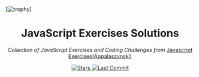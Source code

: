 [![trophy](https://github-profile-trophy.vercel.app/?username=Tamerlan1993)]

<div align="center">
  <h1>JavaScript Exercises Solutions</h1>
  <p>
    <em>
      Collection of JavaScript Exercises and Coding Challenges from 
    </em>
    <a href="https://github.com/appalaszynski/javascript-exercises/">
      Javascript Exercises(Appalaszynski)
    </a>
  </p>
  <p>
    <a href="https://github.com/Tamerlan1993/Javascript-exercises/stargazers">
      <img src="https://img.shields.io/github/stars/Tamerlan1993/Javascript-exercises.svg" alt="Stars" /> 
    </a>
    <a href="https://github.com/Tamerlan1993/Javascript-exercises/commits/master">
      <img src="https://img.shields.io/github/last-commit/Tamerlan1993/Javascript-exercises.svg" alt="Last Commit" />
    </a>
  </p>
  <br>
</div>
